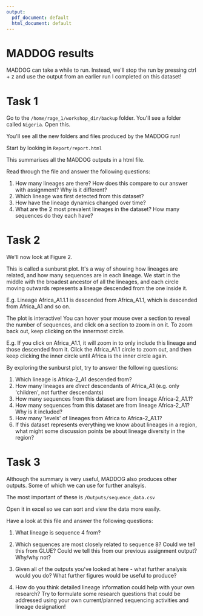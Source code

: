 ```yaml
---
output:
  pdf_document: default
  html_document: default
---
```

# MADDOG results

MADDOG can take a while to run. Instead, we'll stop the run by pressing ctrl + z and use the output from an earlier run I completed on this dataset!

# Task 1

Go to the `/home/rage_1/workshop_dir/backup` folder. You'll see a folder called `Nigeria`. Open this.

You'll see all the new folders and files produced by the MADDOG run!

Start by looking in `Report/report.html`

This summarises all the MADDOG outputs in a html file. 

Read through the file and answer the following questions:
1. How many lineages are there? How does this compare to our answer with assignment? Why is it different?
2. Which lineage was first detected from this dataset?
3. How have the lineage dynamics changed over time? 
4. What are the 2 most prevalent lineages in the dataset? How many sequences do they each have?

# Task 2

We'll now look at Figure 2.

This is called a sunburst plot. It's a way of showing how lineages are related, and how many sequences are in each lineage. We start in the middle with the broadest ancestor of all the lineages, and each circle moving outwards represents a lineage descended from the one inside it. 

E.g. Lineage Africa_A1.1.1 is descended from Africa_A1.1, which is descended from Africa_A1 and so on. 

The plot is interactive! You can hover your mouse over a section to reveal the number of sequences, and click on a section to zoom in on it. To zoom back out, keep clicking on the innermost circle. 

E.g. If you click on Africa_A1.1, it will zoom in to only include this lineage and those descended from it. Click the Africa_A1.1 circle to zoom out, and then keep clicking the inner circle until Africa is the inner circle again. 

By exploring the sunburst plot, try to answer the following questions:

1. Which lineage is Africa-2_A1 descended from?
2. How many lineages are *direct* descendants of Africa_A1 (e.g. only 'children', not further descendants)
3. How many sequences from this dataset are from lineage Africa-2_A1.1?
4. How many sequences from this dataset are from lineage Africa-2_A1? Why is it included?
5. How many 'levels' of lineages from Africa to Africa-2_A1.1?
6. If this dataset represents everything we know about lineages in a region, what might some discussion points be about lineage diversity in the region?


# Task 3

Although the summary is very useful, MADDOG also produces other outputs. Some of which we can use for further analsyis. 

The most important of these is `/Outputs/sequence_data.csv`

Open it in excel so we can sort and view the data more easily.

Have a look at this file and answer the following questions:

1. What lineage is sequence 4 from?
2. Which sequences are most closely related to sequence 8? Could we tell this from GLUE? Could we tell this from our previous assignment output? Why/why not?

3. Given all of the outputs you've looked at here - what further analysis would you do? What further figures would be useful to produce?

4. How do you think detailed lineage information could help with your own research? Try to formulate some research questions that could be addressed using your own current/planned sequencing activities and lineage designation! 

